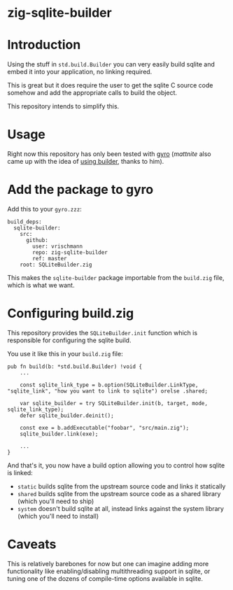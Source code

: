 # zig-sqlite-builder

# Introduction

Using the stuff in `std.build.Builder` you can very easily build sqlite and embed it into your application, no linking required.

This is great but it does require the user to get the sqlite C source code somehow and add the appropriate calls to build the object.

This repository intends to simplify this.

# Usage

Right now this repository has only been tested with [gyro](https://github.com/mattnite/gyro) (_mattnite_ also came up with the idea of [using builder](https://github.com/mattnite/ZLibBuilder), thanks to him).

# Add the package to gyro

Add this to your `gyro.zzz`:
```
build_deps:
  sqlite-builder:
    src:
      github:
        user: vrischmann
        repo: zig-sqlite-builder
        ref: master
    root: SQLiteBuilder.zig
```

This makes the `sqlite-builder` package importable from the `build.zig` file, which is what we want.

# Configuring build.zig

This repository provides the `SQLiteBuilder.init` function which is responsible for configuring the sqlite build.

You use it like this in your `build.zig` file:
```zig
pub fn build(b: *std.build.Builder) !void {
    ...

    const sqlite_link_type = b.option(SQLiteBuilder.LinkType, "sqlite_link", "how you want to link to sqlite") orelse .shared;

    var sqlite_builder = try SQLiteBuilder.init(b, target, mode, sqlite_link_type);
    defer sqlite_builder.deinit();

    const exe = b.addExecutable("foobar", "src/main.zig");
    sqlite_builder.link(exe);

    ...
}
```

And that's it, you now have a build option allowing you to control how sqlite is linked:
* `static` builds sqlite from the upstream source code and links it statically
* `shared` builds sqlite from the upstream source code as a shared library (which you'll need to ship)
* `system` doesn't build sqlite at all, instead links against the system library (which you'll need to install)

# Caveats

This is relatively barebones for now but one can imagine adding more functionality like enabling/disabling multithreading support in sqlite,
or tuning one of the dozens of compile-time options available in sqlite.
